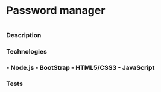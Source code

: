 <h1>Password manager<h1>
<h3>Description<h3>
<h3>Technologies<h3>
- Node.js
- BootStrap
- HTML5/CSS3
- JavaScript 
<h3>Tests<h3>
